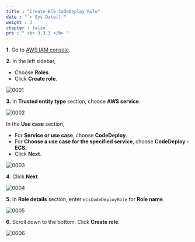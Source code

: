 ```yaml
---
title : "Create ECS CodeDeploy Role"
date : "`r Sys.Date()`"
weight : 3
chapter : false
pre : " <b> 3.3.3 </b> "
---
```


**1.** Go to [AWS IAM console](https://console.aws.amazon.com/iam/).

**2.** In the left sidebar,
- Choose **Roles**.
- Click **Create role**.

![0001](/images/3/3/1/0001.svg?featherlight=false&width=100pc)

**3.** In **Trusted entity type** section, choose **AWS service**.

![0002](/images/3/3/3/0002.svg?featherlight=false&width=100pc)

In the **Use case** section,
- For **Service or use case**, choose **CodeDeploy**.
- For **Choose a use case for the specified service**, choose **CodeDeploy - ECS**.
- Click **Next**.

![0003](/images/3/3/3/0003.svg?featherlight=false&width=100pc)

**4.** Click **Next**.

![0004](/images/3/3/3/0004.svg?featherlight=false&width=100pc)

**5.** In **Role details** section, enter `ecsCodeDeployRole` for **Role name**.

![0005](/images/3/3/3/0005.svg?featherlight=false&width=100pc)

**6.** Scroll down to the bottom. Click **Create role**.

![0006](/images/3/3/3/0006.svg?featherlight=false&width=100pc)
